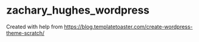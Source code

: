 # zachary_hughes_wordpress

Created with help from https://blog.templatetoaster.com/create-wordpress-theme-scratch/
